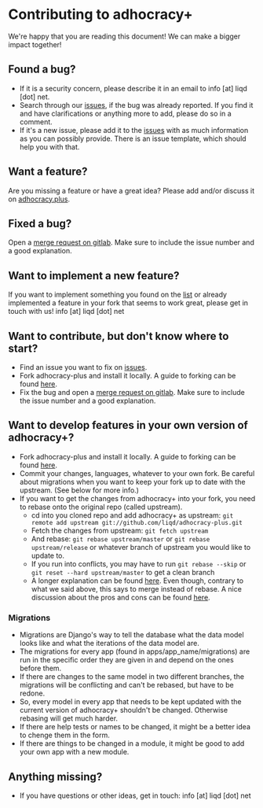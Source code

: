 # Contributing to adhocracy+

We're happy that you are reading this document! We can make a bigger impact together!

## Found a bug?
-   If it is a security concern, please describe it in an email to info [at] liqd [dot] net.
-   Search through our [issues](https://gitlab.cs.uni-duesseldorf.de/diid/diid_adplus/-/issues), if the bug was already reported. If you find it and have clarifications or anything more to add, please do so in a comment.
-   If it's a new issue, please add it to the [issues](https://gitlab.cs.uni-duesseldorf.de/diid/diid_adplus/-/issues) with as much information as you can possibly provide. There is an issue template, which should help you with that.

## Want a feature?
Are you missing a feature or have a great idea? Please add and/or discuss it on [adhocracy.plus](https://adhocracy.plus/feedback/projects/deine-ideen-fur-a/).

## Fixed a bug?
Open a [merge request on gitlab](https://gitlab.cs.uni-duesseldorf.de/diid/diid_adplus/-/merge_requests). Make sure to include the issue number and a good explanation.

## Want to implement a new feature?
If you want to implement something you found on the [list](https://adhocracy.plus/feedback/projects/deine-ideen-fur-a/) or already implemented a feature in your fork that seems to work great, please get in touch with us! info [at] liqd [dot] net

## Want to contribute, but don't know where to start?
-   Find an issue you want to fix on [issues](https://gitlab.cs.uni-duesseldorf.de/diid/diid_adplus/-/issues).
-   Fork adhocracy-plus and install it locally. A guide to forking can be found [here](https://guides.github.com/activities/forking/).
-   Fix the bug and open a [merge request on gitlab](https://gitlab.cs.uni-duesseldorf.de/diid/diid_adplus/-/merge_requests). Make sure to include the issue number and a good explanation.

## Want to develop features in your own version of adhocracy+?
-   Fork adhocracy-plus and install it locally. A guide to forking can be found [here](https://guides.github.com/activities/forking/).
-   Commit your changes, languages, whatever to your own fork. Be careful about migrations when you want to keep your fork up to date with the upstream. (See below for more info.)
-   If you want to get the changes from adhocracy+ into your fork, you need to rebase onto the original repo (called upstream).
    -   cd into you cloned repo and add adhocracy+ as upstream:
        `git remote add upstream git://github.com/liqd/adhocracy-plus.git`
    -   Fetch the changes from upstream:
        `git fetch upstream`
    -   And rebase: `git rebase upstream/master` or `git rebase upstream/release` or whatever branch of upstream you would like to update to.
    -   If you run into conflicts, you may have to run `git rebase --skip` or `git reset --hard upstream/master` to get a clean branch
    -   A longer explanation can be found [here](https://docs.github.com/en/github/collaborating-with-issues-and-pull-requests/working-with-forks). Even though, contrary to what we said above, this says to merge instead of rebase. A nice discussion about the pros and cons can be found [here](https://strongbox.github.io/developer-guide/git/rebase-vs-merge.html).

### Migrations
-   Migrations are Django's way to tell the database what the data model looks like and what the iterations of the data model are.
-   The migrations for every app (found in apps/app_name/migrations) are run in the specific order they are given in and depend on the ones before them.
-   If there are changes to the same model in two different branches, the migrations will be conflicting and can't be rebased, but have to be redone.
-   So, every model in every app that needs to be kept updated with the current version of adhocracy+ shouldn't be changed. Otherwise rebasing will get much harder.
-   If there are help tests or names to be changed, it might be a better idea to chenge them in the form.
-   If there are things to be changed in a module, it might be good to add your own app with a new module.

## Anything missing?
-   If you have questions or other ideas, get in touch: info [at] liqd [dot] net
